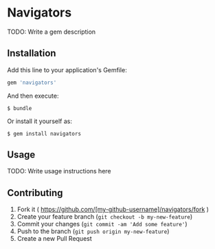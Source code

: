 # Navigators

TODO: Write a gem description

## Installation

Add this line to your application's Gemfile:

```ruby
gem 'navigators'
```

And then execute:

    $ bundle

Or install it yourself as:

    $ gem install navigators

## Usage

TODO: Write usage instructions here

## Contributing

1. Fork it ( https://github.com/[my-github-username]/navigators/fork )
2. Create your feature branch (`git checkout -b my-new-feature`)
3. Commit your changes (`git commit -am 'Add some feature'`)
4. Push to the branch (`git push origin my-new-feature`)
5. Create a new Pull Request
